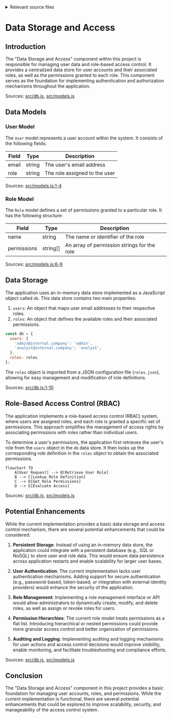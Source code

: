 <details>
<summary>Relevant source files</summary>

The following files were used as context for generating this wiki page:

- [src/db.js](https://github.com/aanickode/access-control-service/blob/main/src/db.js)
- [src/models.js](https://github.com/aanickode/access-control-service/blob/main/src/models.js)
</details>

# Data Storage and Access

## Introduction

The "Data Storage and Access" component within this project is responsible for managing user data and role-based access control. It provides a centralized data store for user accounts and their associated roles, as well as the permissions granted to each role. This component serves as the foundation for implementing authentication and authorization mechanisms throughout the application.

Sources: [src/db.js](), [src/models.js]()

## Data Models

### User Model

The `User` model represents a user account within the system. It consists of the following fields:

| Field | Type    | Description                    |
|-------|---------|--------------------------------|
| email | string  | The user's email address       |
| role  | string  | The role assigned to the user  |

Sources: [src/models.js:1-4]()

### Role Model

The `Role` model defines a set of permissions granted to a particular role. It has the following structure:

| Field       | Type     | Description                                |
|-------------|----------|--------------------------------------------| 
| name        | string   | The name or identifier of the role         |
| permissions | string[] | An array of permission strings for the role|

Sources: [src/models.js:6-9]()

## Data Storage

The application uses an in-memory data store implemented as a JavaScript object called `db`. This data store contains two main properties:

1. `users`: An object that maps user email addresses to their respective roles.
2. `roles`: An object that defines the available roles and their associated permissions.

```javascript
const db = {
  users: {
    'admin@internal.company': 'admin',
    'analyst@internal.company': 'analyst',
  },
  roles: roles
};
```

The `roles` object is imported from a JSON configuration file (`roles.json`), allowing for easy management and modification of role definitions.

Sources: [src/db.js:1-10]()

## Role-Based Access Control (RBAC)

The application implements a role-based access control (RBAC) system, where users are assigned roles, and each role is granted a specific set of permissions. This approach simplifies the management of access rights by associating permissions with roles rather than individual users.

To determine a user's permissions, the application first retrieves the user's role from the `users` object in the `db` data store. It then looks up the corresponding role definition in the `roles` object to obtain the associated permissions.

```mermaid
flowchart TD
    A[User Request] --> B[Retrieve User Role]
    B --> C[Lookup Role Definition]
    C --> D[Get Role Permissions]
    D --> E[Evaluate Access]
```

Sources: [src/db.js](), [src/models.js]()

## Potential Enhancements

While the current implementation provides a basic data storage and access control mechanism, there are several potential enhancements that could be considered:

1. **Persistent Storage**: Instead of using an in-memory data store, the application could integrate with a persistent database (e.g., SQL or NoSQL) to store user and role data. This would ensure data persistence across application restarts and enable scalability for larger user bases.

2. **User Authentication**: The current implementation lacks user authentication mechanisms. Adding support for secure authentication (e.g., password-based, token-based, or integration with external identity providers) would enhance the security of the application.

3. **Role Management**: Implementing a role management interface or API would allow administrators to dynamically create, modify, and delete roles, as well as assign or revoke roles for users.

4. **Permission Hierarchies**: The current role model treats permissions as a flat list. Introducing hierarchical or nested permissions could provide more granular access control and better organization of permissions.

5. **Auditing and Logging**: Implementing auditing and logging mechanisms for user actions and access control decisions would improve visibility, enable monitoring, and facilitate troubleshooting and compliance efforts.

Sources: [src/db.js](), [src/models.js]()

## Conclusion

The "Data Storage and Access" component in this project provides a basic foundation for managing user accounts, roles, and permissions. While the current implementation is functional, there are several potential enhancements that could be explored to improve scalability, security, and manageability of the access control system.